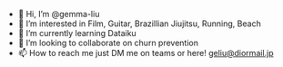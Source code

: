 - 👋 Hi, I’m @gemma-liu
- 👀 I’m interested in Film, Guitar, Brazillian Jiujitsu, Running, Beach
- 🌱 I’m currently learning Dataiku
- 💞️ I’m looking to collaborate on churn prevention
- 📫 How to reach me just DM me on teams or here! geliu@diormail.jp

<!---
gemma-liu/gemma-liu is a ✨ special ✨ repository because its `README.md` (this file) appears on your GitHub profile.
You can click the Preview link to take a look at your changes.
--->
